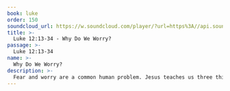 ```yaml
---
book: luke
order: 150
soundcloud_url: https://w.soundcloud.com/player/?url=https%3A//api.soundcloud.com/tracks/
title: >-
  Luke 12:13-34 - Why Do We Worry?
passage: >-
  Luke 12:13-34
name: >-
  Why Do We Worry?
description: >-
  Fear and worry are a common human problem. Jesus teaches us three things about the material side of life: do not hoard; do not worry; do not be afraid.
---
```


